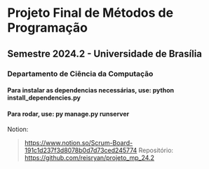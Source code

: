 # Projeto Final de Métodos de Programação
## Semestre 2024.2 - Universidade de Brasília
### Departamento de Ciência da Computação

#### Para instalar as dependencias necessárias, use: python install_dependencies.py

#### Para rodar, use: py manage.py runserver

Notion:
> https://www.notion.so/Scrum-Board-191c1d237f3d8078b0d7d73ced245774
Repositório:
> https://github.com/reisryan/projeto_mp_24.2
